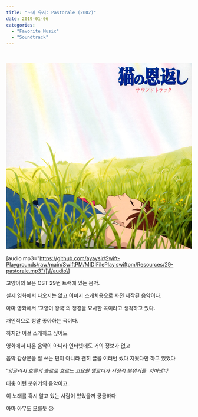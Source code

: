 ```yaml
---
title: "노미 유지: Pastorale (2002)"
date: 2019-01-06
categories: 
  - "Favorite Music"
  - "Soundtrack"
---
```


 

![](./assets/img/wp-content/uploads/2019/01/pastorale.png)

\[audio mp3="https://github.com/ayaysir/Swift-Playgrounds/raw/main/SwiftPM/MIDIFilePlay.swiftpm/Resources/29-pastorale.mp3"\]\[/audio\]

고양이의 보은 OST 29번 트랙에 있는 음악.

실제 영화에서 나오지는 않고 이미지 스케치용으로 사전 제작된 음악이다.

아마 영화에서 '고양이 왕국'의 정경을 묘사한 곡이라고 생각하고 있다.

개인적으로 정말 좋아하는 곡이다.

하지만 이걸 소개하고 싶어도

영화에서 나온 음악이 아니라 인터넷에도 거의 정보가 없고

음악 감상문을 잘 쓰는 편이 아니라 괜히 글을 여러번 썼다 지웠다만 하고 있었다

'_잉글리시 호른의 솔로로 흐르느 고요한 멜로디가 서정적 분위기를  자아낸다_'

대충 이런 분위기의 음악이고..

이 노래를 혹시 알고 있는 사람이 있었을까 궁금하다

아마 아무도 모를듯 😢
